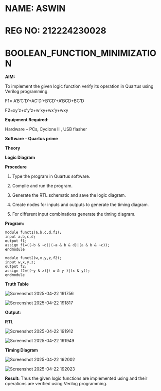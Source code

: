 # NAME: ASWIN
# REG NO: 212224230028

# BOOLEAN_FUNCTION_MINIMIZATION

**AIM:**

To implement the given logic function verify its operation in Quartus using Verilog programming.

F1= A’B’C’D’+AC’D’+B’CD’+A’BCD+BC’D 

F2=xy’z+x’y’z+w’xy+wx’y+wxy

**Equipment Required:**

Hardware – PCs, Cyclone II , USB flasher

**Software – Quartus prime**

**Theory**

**Logic Diagram**

**Procedure**

1.	Type the program in Quartus software.

2.	Compile and run the program.

3.	Generate the RTL schematic and save the logic diagram.

4.	Create nodes for inputs and outputs to generate the timing diagram.

5.	For different input combinations generate the timing diagram.


**Program:**
```
module funct1(a,b,c,d,f1);
input a,b,c,d;
output f1;
assign f1=((~b & ~d)|(~a & b & d)|(a & b & ~c));
endmodule

module funct2(w,x,y,z,f2);
input w,x,y,z;
output f2;
assign f2=((~y & z)|( w & y )|(x & y));
endmodule
```


**Truth Table**

![Screenshot 2025-04-22 191756](https://github.com/user-attachments/assets/b81f5732-e0db-4fde-9759-93feaaaa811e)


![Screenshot 2025-04-22 191817](https://github.com/user-attachments/assets/959a8be7-1d30-4c9f-bb8b-cd169e10899e)


**Output:**

**RTL**

![Screenshot 2025-04-22 191912](https://github.com/user-attachments/assets/8c8c6d77-d5fd-477b-8126-2974288840a9)

![Screenshot 2025-04-22 191949](https://github.com/user-attachments/assets/28a7c741-a7f8-438e-aaef-73b1cf7a1408)


**Timing Diagram**

![Screenshot 2025-04-22 192002](https://github.com/user-attachments/assets/af94d592-89d3-4506-a9bf-6d0253088143)


![Screenshot 2025-04-22 192023](https://github.com/user-attachments/assets/3fd9ed5d-bd01-49fb-a62c-c940aa69d4fe)

**Result:**
Thus the given logic functions are implemented using and their operations are verified using Verilog programming.

